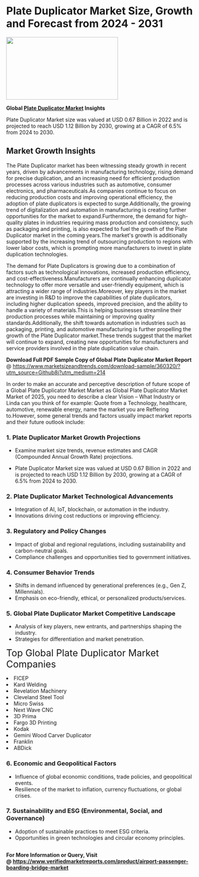 <H1>Plate Duplicator Market Size, Growth and Forecast from 2024 - 2031</H1><img class="aligncenter size-medium wp-image-584254" src="https://thirdeyenews.in/wp-content/uploads/2024/09/Global-Market-Research-300x168.jpeg" alt="" width="300" height="168" /><p><strong>Global&nbsp;<a href="https://www.marketsizeandtrends.com/download-sample/360320/?utm_source=Github8j?utm_medium=214">Plate Duplicator Market</a> Insights</strong></p><p>Plate Duplicator Market size was valued at USD 0.67 Billion in 2022 and is projected to reach USD 1.12 Billion by 2030, growing at a CAGR of 6.5% from 2024 to 2030.</p><p><h2>Market Growth Insights</h2> <p>The Plate Duplicator market has been witnessing steady growth in recent years, driven by advancements in manufacturing technology, rising demand for precise duplication, and an increasing need for efficient production processes across various industries such as automotive, consumer electronics, and pharmaceuticals.As companies continue to focus on reducing production costs and improving operational efficiency, the adoption of plate duplicators is expected to surge.Additionally, the growing trend of digitalization and automation in manufacturing is creating further opportunities for the market to expand.Furthermore, the demand for high-quality plates in industries requiring mass production and consistency, such as packaging and printing, is also expected to fuel the growth of the Plate Duplicator market in the coming years.The market's growth is additionally supported by the increasing trend of outsourcing production to regions with lower labor costs, which is prompting more manufacturers to invest in plate duplication technologies.</p> <p>The demand for Plate Duplicators is growing due to a combination of factors such as technological innovations, increased production efficiency, and cost-effectiveness.Manufacturers are continually enhancing duplicator technology to offer more versatile and user-friendly equipment, which is attracting a wider range of industries.Moreover, key players in the market are investing in R&D to improve the capabilities of plate duplicators, including higher duplication speeds, improved precision, and the ability to handle a variety of materials.This is helping businesses streamline their production processes while maintaining or improving quality standards.Additionally, the shift towards automation in industries such as packaging, printing, and automotive manufacturing is further propelling the growth of the Plate Duplicator market.These trends suggest that the market will continue to expand, creating new opportunities for manufacturers and service providers involved in the plate duplication value chain.</p> <p><span class=""><strong>Download Full PDF Sample Copy of Global Plate Duplicator Market Report</strong> @ <a href="https://www.marketsizeandtrends.com/download-sample/360320/?utm_source=Github8j?utm_medium=214" target="_blank">https://www.marketsizeandtrends.com/download-sample/360320/?utm_source=Github8j?utm_medium=214</a></span></p><p>In order to make an accurate and perceptive description of future scope of a Global&nbsp;Plate Duplicator Market Market as Global&nbsp;Plate Duplicator Market Market of 2025, you need to describe a clear Vision &ndash; What Industry or Linda can you think of for example: Quote from a Technology, healthcare, automotive, renewable energy, name the market you are Reffering to.However, some general trends and factors usually impact market reports and their future outlook include:</p><h3>1.&nbsp;<strong>Plate Duplicator Market Growth Projections</strong></h3><ul><li>Examine market size trends, revenue estimates and CAGR (Compounded Annual Growth Rate) projections.</li><li><p>Plate Duplicator Market size was valued at USD 0.67 Billion in 2022 and is projected to reach USD 1.12 Billion by 2030, growing at a CAGR of 6.5% from 2024 to 2030.</p></li></ul><h3>2.&nbsp;<strong>Plate Duplicator Market Technological Advancements</strong></h3><ul><li>Integration of AI, IoT, blockchain, or automation in the industry.</li><li>Innovations driving cost reductions or improving efficiency.</li></ul><h3>3.&nbsp;<strong>Regulatory and Policy Changes</strong></h3><ul><li>Impact of global and regional regulations, including sustainability and carbon-neutral goals.</li><li>Compliance challenges and opportunities tied to government initiatives.</li></ul><h3>4.&nbsp;<strong>Consumer Behavior Trends</strong></h3><ul><li>Shifts in demand influenced by generational preferences (e.g., Gen Z, Millennials).</li><li>Emphasis on eco-friendly, ethical, or personalized products/services.</li></ul><h3>5.&nbsp;<strong>Global Plate Duplicator Market Competitive Landscape</strong></h3><ul><li>Analysis of key players, new entrants, and partnerships shaping the industry.</li><li>Strategies for differentiation and market penetration.</li></ul><p data-pm-slice="1 1 []"><span style="color: inherit; font-family: inherit; font-size: 25px;">Top Global Plate Duplicator Market Companies</span></p><div class="" data-test-id=""><p><li>FICEP</li><li> Kard Welding</li><li> Revelation Machinery</li><li> Cleveland Steel Tool</li><li> Micro Swiss</li><li> Next Wave CNC</li><li> 3D Prima</li><li> Fargo 3D Printing</li><li> Kodak</li><li> Gemini Wood Carver Duplicator</li><li> Franklin</li><li> ABDick</li></p></div><h3>6.&nbsp;<strong>Economic and Geopolitical Factors</strong></h3><ul><li>Influence of global economic conditions, trade policies, and geopolitical events.</li><li>Resilience of the market to inflation, currency fluctuations, or global crises.</li></ul><h3>7.&nbsp;<strong>Sustainability and ESG (Environmental, Social, and Governance)</strong></h3><ul><li>Adoption of sustainable practices to meet ESG criteria.</li><li>Opportunities in green technologies and circular economy principles.</li></ul><h2><strong style="font-size: 14px;">For More Information or Query, Visit @&nbsp;</strong><a style="background-color: #ffffff; font-size: 14px;" href="https://www.marketsizeandtrends.com/report/plate-duplicator-market/" target="_blank">https://www.verifiedmarketreports.com/product/airport-passenger-boarding-bridge-market</a></h2>